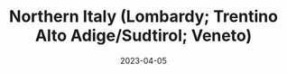 ---
post_id:    2023-04-IT
title:      Northern Italy (Lombardy; Trentino Alto Adige/Sudtirol; Veneto)
date:       2023-04-05
date_start: 2023-04-05
date_end:   2023-04-10
images:
  - ext:    2023-04-IT_00.jpg
    width:  3000
    height: 2142
    ar:			5-7
    date:   2023-04-09
    loc:    Italy
    meta:   Parco Naturale Regionale della Lessinia
tags:
  - Travel
  - Europe
---